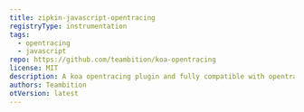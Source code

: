 ```yaml
---
title: zipkin-javascript-opentracing
registryType: instrumentation
tags:
  - opentracing
  - javascript
repo: https://github.com/teambition/koa-opentracing
license: MIT
description: A koa opentracing plugin and fully compatible with opentracing.
authors: Teambition
otVersion: latest
---
```

